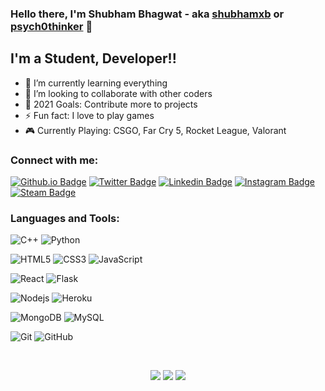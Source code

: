 ### Hello there, I'm Shubham Bhagwat - aka [shubhamxb][website] or [psych0thinker][instagram] 👋

## I'm a Student, Developer!!

- 🌱 I’m currently learning everything
- 👯 I’m looking to collaborate with other coders
- 🥅 2021 Goals: Contribute more to projects
- ⚡ Fun fact: I love to play games
- 🎮 Currently Playing: CSGO, Far Cry 5, Rocket League, Valorant 

### Connect with me:
[![Github.io Badge](https://img.shields.io/badge/-shubhamxb.github.io-1a5c44?style=flat-square&logo=Github&link=https://shubhamxb.github.io/)](https://shubhamxb.github.io)
[![Twitter Badge](https://img.shields.io/badge/-shubhamxb-33a3bd?style=flat-square&logo=twitter&logoColor=white&link=https://twitter.com/shubhamxb/)](https://twitter.com/shubhamxb)
[![Linkedin Badge](https://img.shields.io/badge/-shubhamxb-blue?style=flat-square&logo=Linkedin&logoColor=white&link=https://linkedin.com/in/shubhamxb)](https://linkedin.com/in/shubhamxb)
[![Instagram Badge](https://img.shields.io/badge/psych0thinker-E4405F?style=flat-square&logo=instagram&logoColor=white&link=https://instagram.com/psych0thinker/)](https://instagram.com/psych0thinker)
[![Steam Badge](https://img.shields.io/badge/-psych0thinker-050505?style=flat-square&logo=Steam&logoColor=white&link=https://steamcommunity.com/id/psych0thinker/)](https://steamcommunity.com/profiles/76561198824591873/)
### Languages and Tools:

<!-- ProgrammingLanguages -->
![C++](https://img.shields.io/badge/-C++-323680?style=flat-square&logo=c)
![Python](https://img.shields.io/badge/-Python-0c376b?style=flat-square&logo=Python)

<!-- BasicWebDev -->
![HTML5](https://img.shields.io/badge/-HTML5-E34F26?style=flat-square&logo=html5&logoColor=white)
![CSS3](https://img.shields.io/badge/-CSS3-155cb3?style=flat-square&logo=css3)
![JavaScript](https://img.shields.io/badge/-JavaScript(Learning!)-526900?style=flat-square&logo=javascript)


<!-- FrameWorks  -->
![React](https://img.shields.io/badge/-React(Learning!)-2c224f?style=flat-square&logo=react)
![Flask](https://img.shields.io/badge/-Flask-242424?style=flat-square&logo=Flask)

<!-- Sites -->
![Nodejs](https://img.shields.io/badge/-Nodejs(Learning!)-224f44?style=flat-square&logo=Node.js)
![Heroku](https://img.shields.io/badge/-Heroku-430098?style=flat-square&logo=heroku)

<!-- Databases -->
![MongoDB](https://img.shields.io/badge/-MongoDB-146b0c?style=flat-square&logo=mongodb)
![MySQL](https://img.shields.io/badge/-MySQL-0b0085?style=flat-square&logo=mysql)

<!-- GitControl -->
![Git](https://img.shields.io/badge/-Git-850000?style=flat-square&logo=git)
![GitHub](https://img.shields.io/badge/-GitHub-005c69?style=flat-square&logo=github)

<br/>
<!-- GithubStats -->
<p align='center'>
  <a href="#"><img src="https://github-readme-stats.vercel.app/api?username=shubhamxb&show_icons=true&count_private=true&theme=dark"></a>
  <a href="#"><img src="https://github-readme-stats.vercel.app/api/top-langs/?username=shubhamxb&layout=compact&theme=dark"></a>
  <a href="#"><img src="https://visitor-badge.laobi.icu/badge?page_id=shubhamxb.shubhamxb"></a>
</p>


<!-- Website links for the head-title-reference -->
[website]: https://shubhamxb.github.io
[instagram]: https://instagram.com/psych0thinker
